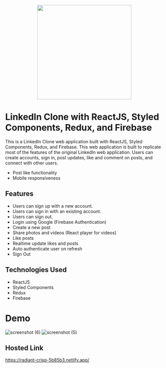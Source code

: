 <p align="center">
  <img src="https://www.pagetraffic.com/blog/wp-content/uploads/2022/09/linkedin-logo-1024x250.png" width="300">
</p>


# LinkedIn Clone with ReactJS, Styled Components, Redux, and Firebase

This is a LinkedIn Clone web application built with ReactJS, Styled Components, Redux, and Firebase. This web application is built to replicate most of the features of the original LinkedIn web application. Users can create accounts, sign in, post updates, like and comment on posts, and connect with other users.

- Post like functionality
- Mobile responsiveness

## Features

- Users can sign up with a new account.
- Users can sign in with an existing account.
- Users can sign out.
- Login using Google (Firebase Authentication)
- Create a new post
- Share photos and videos (React player for videos)
- Like posts
- Realtime update likes and posts
- Auto authenticate user on refresh
- Sign Out

## Technologies Used

- ReactJS
- Styled Components
- Redux
- Firebase

# Demo
![screenshot (6)](https://user-images.githubusercontent.com/115978151/231720986-43a49527-8ce7-44a8-bd65-9092bfba10f3.png)
![screenshot (5)](https://user-images.githubusercontent.com/115978151/231721050-edcc9668-7a91-485b-871d-890480d067cc.png)

## Hosted Link
https://radiant-crisp-5b85b3.netlify.app/
